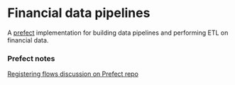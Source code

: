 # Financial data pipelines

A [prefect](https://docs.prefect.io/) implementation for building data pipelines and performing ETL on financial data.

### Prefect notes

[Registering flows discussion on Prefect repo](https://github.com/PrefectHQ/prefect/discussions/4042)